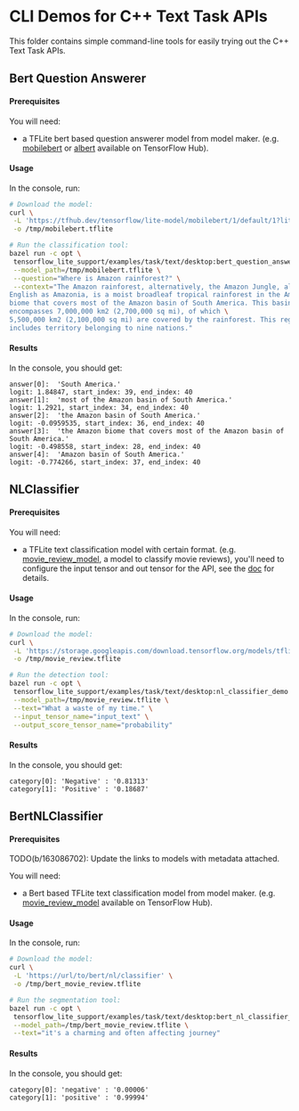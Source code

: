 # CLI Demos for C++ Text Task APIs

This folder contains simple command-line tools for easily trying out the C++
Text Task APIs.

## Bert Question Answerer

#### Prerequisites

You will need:

* a TFLite bert based question answerer model from model maker.
(e.g. [mobilebert][1] or [albert][2] available on TensorFlow Hub).

#### Usage

In the console, run:

```bash
# Download the model:
curl \
 -L 'https://tfhub.dev/tensorflow/lite-model/mobilebert/1/default/1?lite-format=tflite' \
 -o /tmp/mobilebert.tflite

# Run the classification tool:
bazel run -c opt \
 tensorflow_lite_support/examples/task/text/desktop:bert_question_answerer_demo -- \
 --model_path=/tmp/mobilebert.tflite \
 --question="Where is Amazon rainforest?" \
 --context="The Amazon rainforest, alternatively, the Amazon Jungle, also known in \
English as Amazonia, is a moist broadleaf tropical rainforest in the Amazon \
biome that covers most of the Amazon basin of South America. This basin \
encompasses 7,000,000 km2 (2,700,000 sq mi), of which \
5,500,000 km2 (2,100,000 sq mi) are covered by the rainforest. This region \
includes territory belonging to nine nations."
```

#### Results

In the console, you should get:

```
answer[0]:  'South America.'
logit: 1.84847, start_index: 39, end_index: 40
answer[1]:  'most of the Amazon basin of South America.'
logit: 1.2921, start_index: 34, end_index: 40
answer[2]:  'the Amazon basin of South America.'
logit: -0.0959535, start_index: 36, end_index: 40
answer[3]:  'the Amazon biome that covers most of the Amazon basin of South America.'
logit: -0.498558, start_index: 28, end_index: 40
answer[4]:  'Amazon basin of South America.'
logit: -0.774266, start_index: 37, end_index: 40
```

## NLClassifier

#### Prerequisites

You will need:

* a TFLite text classification model with certain format.
(e.g. [movie_review_model][3], a model to classify movie reviews), you'll need
to configure the input tensor and out tensor for the API, see the [doc][4] for 
details.

#### Usage

In the console, run:

```bash
# Download the model:
curl \
 -L 'https://storage.googleapis.com/download.tensorflow.org/models/tflite/text_classification/text_classification.tflite' \
 -o /tmp/movie_review.tflite

# Run the detection tool:
bazel run -c opt \
 tensorflow_lite_support/examples/task/text/desktop:nl_classifier_demo -- \
 --model_path=/tmp/movie_review.tflite \
 --text="What a waste of my time." \
 --input_tensor_name="input_text" \
 --output_score_tensor_name="probability"
```

#### Results

In the console, you should get:

```
category[0]: 'Negative' : '0.81313'
category[1]: 'Positive' : '0.18687'
```

## BertNLClassifier

#### Prerequisites

TODO(b/163086702): Update the links to models with metadata attached.

You will need:

* a Bert based TFLite text classification model from model maker. (e.g. [movie_review_model][5] available on TensorFlow Hub).

#### Usage

In the console, run:

```bash
# Download the model:
curl \
 -L 'https://url/to/bert/nl/classifier' \
 -o /tmp/bert_movie_review.tflite

# Run the segmentation tool:
bazel run -c opt \
 tensorflow_lite_support/examples/task/text/desktop:bert_nl_classifier_demo -- \
 --model_path=/tmp/bert_movie_review.tflite \
 --text="it's a charming and often affecting journey"
```

#### Results

In the console, you should get:

```
category[0]: 'negative' : '0.00006'
category[1]: 'positive' : '0.99994'
```

[1]: https://tfhub.dev/tensorflow/lite-model/mobilebert/1/default/1
[2]: https://tfhub.dev/tensorflow/lite-model/albert_lite_base/squadv1/1
[3]: https://www.tensorflow.org/lite/models/text_classification/overview
[4]: https://github.com/tensorflow/tflite-support/blob/fe8b69002f5416900285dc69e2baa078c91bd994/tensorflow_lite_support/cc/task/text/nlclassifier/nl_classifier.h#L55
[5]: http://bert/nl/classifier/model
